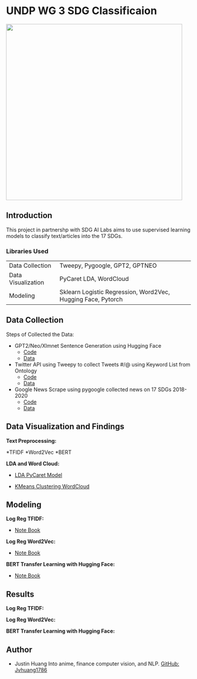 # UNDP WG 3 SDG Classificaion 
<img src="https://github.com/jvhuang1786/UNDP_SDG_NER/blob/main/original-15.jpg" width="480"></img>

## Introduction

This project in partnershp with SDG AI Labs aims to use supervised learning models to classify text/articles into the 17 SDGs. 

### Libraries Used


<table>

<tr>
  <td>Data Collection</td>
  <td>Tweepy, Pygoogle, GPT2, GPTNEO</td>
</tr>

<tr>
  <td>Data Visualization</td>
  <td>PyCaret LDA, WordCloud</td>
</tr>

<tr>
  <td>Modeling</td>
  <td>Sklearn Logistic Regression, Word2Vec, Hugging Face, Pytorch</td>
</tr>

</table>


## Data Collection 

Steps of Collected the Data: 

   * GPT2/Neo/Xlmnet Sentence Generation using Hugging Face 
      * [Code](https://github.com/jvhuang1786/UNDP_SDG_NER/blob/main/Sentence_Generation/GPT%20Sentence%20Generation.ipynb)
      * [Data](https://github.com/jvhuang1786/UNDP_SDG_NER/tree/main/Sentence_Generation)
   * Twitter API using Tweepy to collect Tweets #/@ using Keyword List from Ontology 
      * [Code](https://github.com/jvhuang1786/UNDP_SDG_NER/blob/main/Twitter/undpkeywordstwitter.py)
      * [Data](https://github.com/jvhuang1786/UNDP_SDG_NER/tree/main/Twitter/Tweets)
   * Google News Scrape using pygoogle collected news on 17 SDGs 2018-2020
      * [Code](https://github.com/jvhuang1786/UNDP_SDG_NER/blob/main/SDGGOGNEWSSCRAPER/SDG_news%20Scraper.ipynb)
      * [Data](https://github.com/jvhuang1786/UNDP_SDG_NER/tree/main/SDGGOGNEWSSCRAPER)
  



## Data Visualization and Findings

**Text Preprocessing:**

*TFIDF
*Word2Vec
*BERT

**LDA and Word Cloud:**

* [LDA PyCaret Model](https://github.com/jvhuang1786/UNDP_SDG_NER/blob/main/Twitter/EDA/Cluster_Topic_exploration.ipynb)

* [KMeans Clustering WordCloud](https://github.com/jvhuang1786/UNDP_SDG_NER/blob/main/Twitter/EDA/Kmeans%20Clustering%20of%20Topics.ipynb)

## Modeling 

**Log Reg TFIDF:**

* [Note Book](https://github.com/jvhuang1786/UNDP_SDG_NER/blob/main/Models/Log%20Reg%20Model/Log%20Reg%20Classification.ipynb)

**Log Reg Word2Vec:**

* [Note Book](https://github.com/jvhuang1786/UNDP_SDG_NER/blob/main/Models/Word2vec%20Log%20Reg/word2vec%20Logreg.ipynb)

**BERT Transfer Learning with Hugging Face:**

* [Note Book](https://github.com/jvhuang1786/UNDP_SDG_NER/blob/main/Models/BERT%20Classification/SDG%20BERT%20Classification.ipynb)

## Results

**Log Reg TFIDF:**

**Log Reg Word2Vec:**

**BERT Transfer Learning with Hugging Face:**

## Author
* Justin Huang
  Into anime, finance computer vision, and NLP.
  [GitHub: Jvhuang1786](https://jvhuang1786.github.io/)

